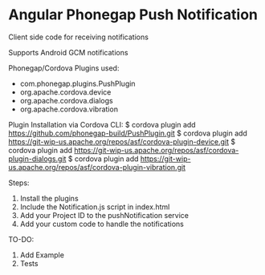 Angular Phonegap Push Notification
==================================
Client side code for receiving notifications

Supports Android GCM notifications

Phonegap/Cordova Plugins used:
- com.phonegap.plugins.PushPlugin
- org.apache.cordova.device
- org.apache.cordova.dialogs
- org.apache.cordova.vibration

Plugin Installation via Cordova CLI:
$ cordova plugin add https://github.com/phonegap-build/PushPlugin.git
$ cordova plugin add https://git-wip-us.apache.org/repos/asf/cordova-plugin-device.git
$ cordova plugin add https://git-wip-us.apache.org/repos/asf/cordova-plugin-dialogs.git
$ cordova plugin add https://git-wip-us.apache.org/repos/asf/cordova-plugin-vibration.git

Steps:
1. Install the plugins
2. Include the Notification.js script in index.html
3. Add your Project ID to the pushNotification service
4. Add your custom code to handle the notifications

TO-DO:
1) Add Example
2) Tests


